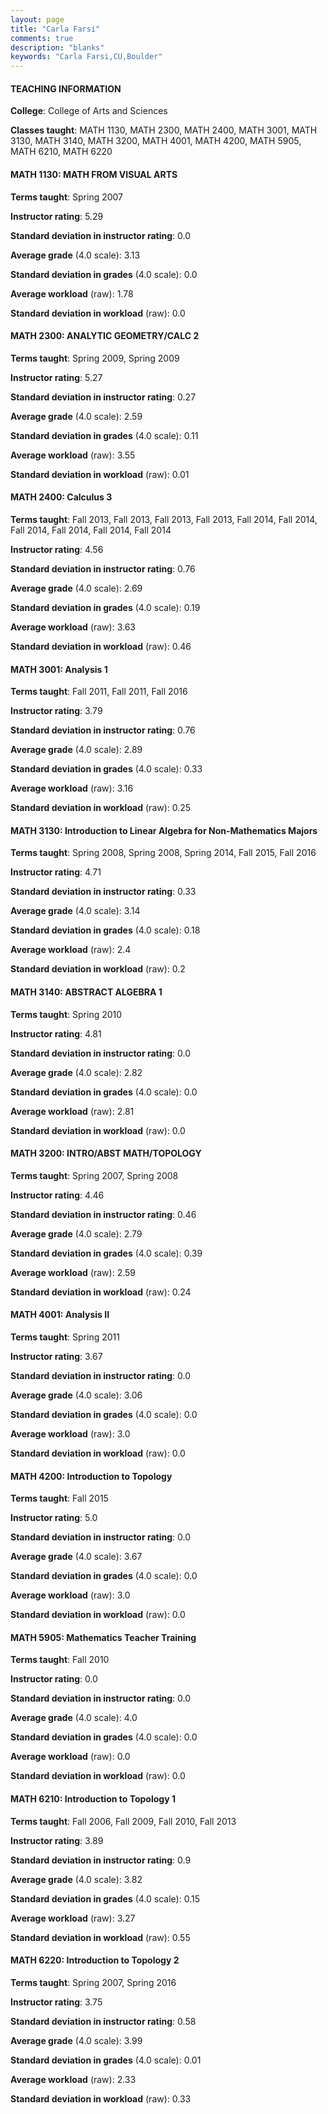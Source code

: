 ```yaml
---
layout: page
title: "Carla Farsi" 
comments: true
description: "blanks"
keywords: "Carla Farsi,CU,Boulder"
---
```

<head>
<script src="https://ajax.googleapis.com/ajax/libs/jquery/2.1.3/jquery.min.js"></script>
<script src="https://dl.dropboxusercontent.com/s/pc42nxpaw1ea4o9/highcharts.js?dl=0"></script>
<!-- <script src="../assets/js/highcharts.js"></script> -->
<style type="text/css">@font-face {
	font-family: "Bebas Neue";
	src: url(https://www.filehosting.org/file/details/544349/BebasNeue Regular.otf) format("opentype");
	}
	h1.Bebas { 
		font-family: "Bebas Neue", Verdana, Tahoma;
	}
</style>
</head>
	   
#### TEACHING INFORMATION

**College**: College of Arts and Sciences

**Classes taught**: MATH 1130, MATH 2300, MATH 2400, MATH 3001, MATH 3130, MATH 3140, MATH 3200, MATH 4001, MATH 4200, MATH 5905, MATH 6210, MATH 6220

#### MATH 1130: MATH FROM VISUAL ARTS

**Terms taught**: Spring 2007

**Instructor rating**: 5.29

**Standard deviation in instructor rating**: 0.0

**Average grade** (4.0 scale): 3.13

**Standard deviation in grades** (4.0 scale): 0.0

**Average workload** (raw): 1.78

**Standard deviation in workload** (raw): 0.0

#### MATH 2300: ANALYTIC GEOMETRY/CALC 2

**Terms taught**: Spring 2009, Spring 2009

**Instructor rating**: 5.27

**Standard deviation in instructor rating**: 0.27

**Average grade** (4.0 scale): 2.59

**Standard deviation in grades** (4.0 scale): 0.11

**Average workload** (raw): 3.55

**Standard deviation in workload** (raw): 0.01

#### MATH 2400: Calculus 3

**Terms taught**: Fall 2013, Fall 2013, Fall 2013, Fall 2013, Fall 2014, Fall 2014, Fall 2014, Fall 2014, Fall 2014, Fall 2014

**Instructor rating**: 4.56

**Standard deviation in instructor rating**: 0.76

**Average grade** (4.0 scale): 2.69

**Standard deviation in grades** (4.0 scale): 0.19

**Average workload** (raw): 3.63

**Standard deviation in workload** (raw): 0.46

#### MATH 3001: Analysis 1

**Terms taught**: Fall 2011, Fall 2011, Fall 2016

**Instructor rating**: 3.79

**Standard deviation in instructor rating**: 0.76

**Average grade** (4.0 scale): 2.89

**Standard deviation in grades** (4.0 scale): 0.33

**Average workload** (raw): 3.16

**Standard deviation in workload** (raw): 0.25

#### MATH 3130: Introduction to Linear Algebra for Non-Mathematics Majors

**Terms taught**: Spring 2008, Spring 2008, Spring 2014, Fall 2015, Fall 2016

**Instructor rating**: 4.71

**Standard deviation in instructor rating**: 0.33

**Average grade** (4.0 scale): 3.14

**Standard deviation in grades** (4.0 scale): 0.18

**Average workload** (raw): 2.4

**Standard deviation in workload** (raw): 0.2

#### MATH 3140: ABSTRACT ALGEBRA 1

**Terms taught**: Spring 2010

**Instructor rating**: 4.81

**Standard deviation in instructor rating**: 0.0

**Average grade** (4.0 scale): 2.82

**Standard deviation in grades** (4.0 scale): 0.0

**Average workload** (raw): 2.81

**Standard deviation in workload** (raw): 0.0

#### MATH 3200: INTRO/ABST MATH/TOPOLOGY

**Terms taught**: Spring 2007, Spring 2008

**Instructor rating**: 4.46

**Standard deviation in instructor rating**: 0.46

**Average grade** (4.0 scale): 2.79

**Standard deviation in grades** (4.0 scale): 0.39

**Average workload** (raw): 2.59

**Standard deviation in workload** (raw): 0.24

#### MATH 4001: Analysis II

**Terms taught**: Spring 2011

**Instructor rating**: 3.67

**Standard deviation in instructor rating**: 0.0

**Average grade** (4.0 scale): 3.06

**Standard deviation in grades** (4.0 scale): 0.0

**Average workload** (raw): 3.0

**Standard deviation in workload** (raw): 0.0

#### MATH 4200: Introduction to Topology

**Terms taught**: Fall 2015

**Instructor rating**: 5.0

**Standard deviation in instructor rating**: 0.0

**Average grade** (4.0 scale): 3.67

**Standard deviation in grades** (4.0 scale): 0.0

**Average workload** (raw): 3.0

**Standard deviation in workload** (raw): 0.0

#### MATH 5905: Mathematics Teacher Training

**Terms taught**: Fall 2010

**Instructor rating**: 0.0

**Standard deviation in instructor rating**: 0.0

**Average grade** (4.0 scale): 4.0

**Standard deviation in grades** (4.0 scale): 0.0

**Average workload** (raw): 0.0

**Standard deviation in workload** (raw): 0.0

#### MATH 6210: Introduction to Topology 1

**Terms taught**: Fall 2006, Fall 2009, Fall 2010, Fall 2013

**Instructor rating**: 3.89

**Standard deviation in instructor rating**: 0.9

**Average grade** (4.0 scale): 3.82

**Standard deviation in grades** (4.0 scale): 0.15

**Average workload** (raw): 3.27

**Standard deviation in workload** (raw): 0.55

#### MATH 6220: Introduction to Topology 2

**Terms taught**: Spring 2007, Spring 2016

**Instructor rating**: 3.75

**Standard deviation in instructor rating**: 0.58

**Average grade** (4.0 scale): 3.99

**Standard deviation in grades** (4.0 scale): 0.01

**Average workload** (raw): 2.33

**Standard deviation in workload** (raw): 0.33

